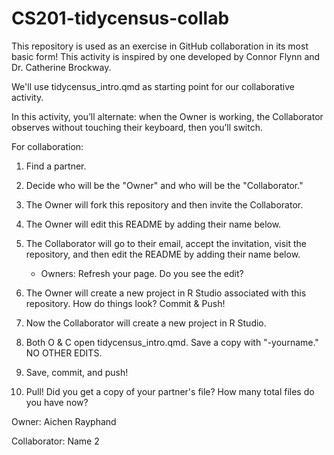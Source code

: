 # CS201-tidycensus-collab

This repository is used as an exercise in GitHub collaboration in its most basic form!
This activity is inspired by one developed by Connor Flynn and Dr. Catherine Brockway.

We'll use tidycensus_intro.qmd as starting point for our collaborative activity.

In this activity, you’ll alternate: when the Owner is working, the Collaborator observes without touching their keyboard, then you’ll switch.

For collaboration:

1. Find a partner.
2. Decide who will be the "Owner" and who will be the "Collaborator."
3. The Owner will fork this repository and then invite the Collaborator.
4. The Owner will edit this README by adding their name below.
5. The Collaborator will go to their email, accept the invitation, visit the repository, and then edit the README by adding their name below.
    -  Owners: Refresh your page. Do you see the edit?


6. The Owner will create a new project in R Studio associated with this repository. How do things look? Commit & Push!
7. Now the Collaborator will create a new project in R Studio.
8. Both O & C open tidycensus_intro.qmd. Save a copy with "-yourname." NO OTHER EDITS.
9. Save, commit, and push!
10. Pull! Did you get a copy of your partner's file? How many total files do you have now?

Owner: Aichen Rayphand

Collaborator: Name 2
